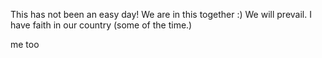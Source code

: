 This has not been an easy day!
We are in this together :)
We will prevail. 
I have faith in our country (some of the time.)

me too
